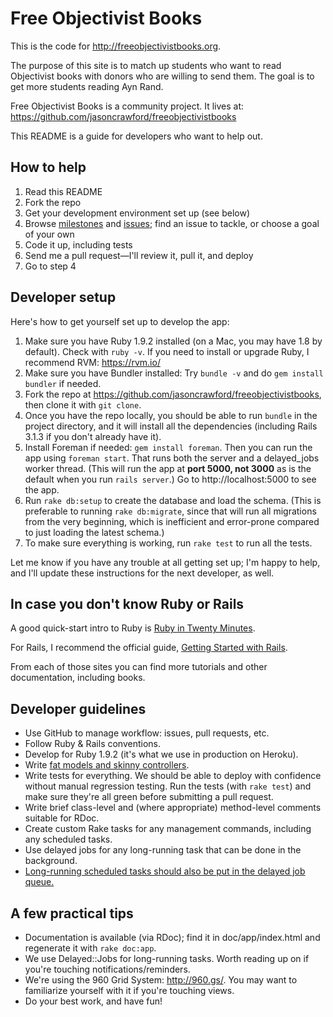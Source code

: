 # Free Objectivist Books

This is the code for http://freeobjectivistbooks.org.

The purpose of this site is to match up students who want to read Objectivist books with donors who are willing to send them. The goal is to get more students reading Ayn Rand.

Free Objectivist Books is a community project. It lives at: https://github.com/jasoncrawford/freeobjectivistbooks

This README is a guide for developers who want to help out.

## How to help

1. Read this README
2. Fork the repo
3. Get your development environment set up (see below)
4. Browse [milestones](https://github.com/jasoncrawford/freeobjectivistbooks/issues/milestones) and [issues](https://github.com/jasoncrawford/freeobjectivistbooks/issues); find an issue to tackle, or choose a goal of your own
5. Code it up, including tests
6. Send me a pull request—I'll review it, pull it, and deploy
7. Go to step 4

## Developer setup

Here's how to get yourself set up to develop the app:

1. Make sure you have Ruby 1.9.2 installed (on a Mac, you may have 1.8 by default). Check with `ruby -v`. If you need to install or upgrade Ruby, I recommend RVM: https://rvm.io/
2. Make sure you have Bundler installed: Try `bundle -v` and do `gem install bundler` if needed.
3. Fork the repo at https://github.com/jasoncrawford/freeobjectivistbooks, then clone it with `git clone`.
4. Once you have the repo locally, you should be able to run `bundle` in the project directory, and it will install all the dependencies (including Rails 3.1.3 if you don't already have it).
5. Install Foreman if needed: `gem install foreman`. Then you can run the app using `foreman start`. That runs both the server and a delayed_jobs worker thread. (This will run the app at **port 5000, not 3000** as is the default when you run `rails server`.) Go to http://localhost:5000 to see the app.
6. Run `rake db:setup` to create the database and load the schema. (This is preferable to running `rake db:migrate`, since that will run all migrations from the very beginning, which is inefficient and error-prone compared to just loading the latest schema.)
7. To make sure everything is working, run `rake test` to run all the tests.

Let me know if you have any trouble at all getting set up; I'm happy to help, and I'll update these instructions for the next developer, as well.

## In case you don't know Ruby or Rails

A good quick-start intro to Ruby is [Ruby in Twenty Minutes](http://www.ruby-lang.org/en/documentation/quickstart/).

For Rails, I recommend the official guide, [Getting Started with Rails](http://guides.rubyonrails.org/v3.1.3/getting_started.html).

From each of those sites you can find more tutorials and other documentation, including books.

## Developer guidelines

* Use GitHub to manage workflow: issues, pull requests, etc.
* Follow Ruby & Rails conventions.
* Develop for Ruby 1.9.2 (it's what we use in production on Heroku).
* Write [fat models and skinny controllers](http://weblog.jamisbuck.org/2006/10/18/skinny-controller-fat-model).
* Write tests for everything. We should be able to deploy with confidence without manual regression testing. Run the tests (with `rake test`) and make sure they're all green before submitting a pull request.
* Write brief class-level and (where appropriate) method-level comments suitable for RDoc.
* Create custom Rake tasks for any management commands, including any scheduled tasks.
* Use delayed jobs for any long-running task that can be done in the background.
* [Long-running scheduled tasks should also be put in the delayed job queue.](https://devcenter.heroku.com/articles/scheduler#longrunning-jobs)

## A few practical tips

* Documentation is available (via RDoc); find it in doc/app/index.html and regenerate it with `rake doc:app`.
* We use Delayed::Jobs for long-running tasks. Worth reading up on if you're touching notifications/reminders.
* We're using the 960 Grid System: http://960.gs/. You may want to familiarize yourself with it if you're touching views.
* Do your best work, and have fun!

